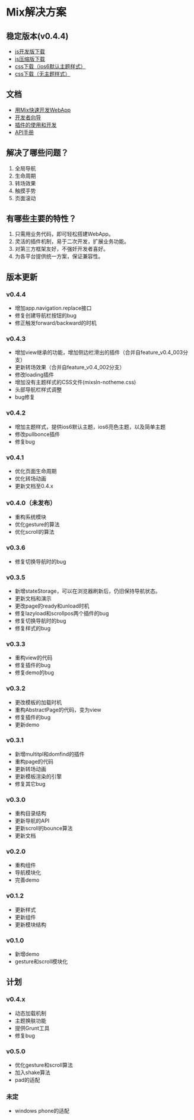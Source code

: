 # Mix解决方案

## 稳定版本(v0.4.4)

- [js开发版下载](http://mixteam.github.io/mixsln/dist/mixsln.debug.js)
- [js压缩版下载](http://mixteam.github.io/mixsln/dist/mixsln.js)
- [css下载（ios6默认主题样式）](http://mixteam.github.io/mixsln/dist/mixsln.css)
- [css下载（无主题样式）](http://mixteam.github.io/mixsln/dist/mixsln-notheme.css)

## 文档

* [用Mix快速开发WebApp](https://github.com/mixteam/mixsln/blob/master/doc/tutorial.md)
* [开发者向导](https://github.com/mixteam/mixsln/blob/master/doc/guide.md)
* [插件的使用和开发](https://github.com/mixteam/mixsln/blob/master/doc/plugin.md)
* [API手册](https://github.com/mixteam/mixsln/blob/master/doc/api.md)

## 解决了哪些问题？

1. 全局导航
2. 生命周期
3. 转场效果
4. 触摸手势
5. 页面滚动

## 有哪些主要的特性？

1. 只需用业务代码，即可轻松搭建WebApp。
2. 灵活的插件机制，易于二次开发，扩展业务功能。
3. 对第三方框架友好，不强奸开发者喜好。
4. 为各平台提供统一方案，保证兼容性。

## 版本更新

### v0.4.4

- 增加app.navigation.replace接口
- 修复创建导航栏按钮的bug
- 修正触发forward/backward的时机

### v0.4.3

- 增加view继承的功能，增加侧边栏滑出的插件（合并自feature_v0.4_003分支）
- 更新转场效果（合并自feature_v0.4_002分支）
- 修改loading插件
- 增加没有主题样式的CSS文件(mixsln-notheme.css)
- 头部导航栏样式调整
- bug修复

### v0.4.2

- 增加主题样式，提供ios6默认主题，ios6亮色主题，以及简单主题
- 修改pullbonce插件
- 修复bug

### v0.4.1

- 优化页面生命周期
- 优化转场动画
- 更新文档至0.4.x

### v0.4.0（未发布）

- 重构系统模块
- 优化gesture的算法
- 优化scroll的算法

### v0.3.6

- 修复切换导航时的bug

### v0.3.5

- 新增stateStorage，可以在浏览器刷新后，仍旧保持导航状态。
- 更新文档和演示
- 更改page的ready和unload时机
- 修复lazyload和scrollpos两个插件的bug
- 修复切换导航时的bug
- 修复样式的bug

### v0.3.3

- 重构view的代码
- 修复插件的bug
- 修复demo的bug

### v0.3.2

- 更改模板的加载时机
- 重构AbstractPage的代码，变为view
- 修复插件的bug
- 更新demo

### v0.3.1

- 新增multitpl和domfind的插件
- 重构page的代码
- 更新转场动画
- 更新模板渲染的引擎
- 修复其它bug

### v0.3.0

- 重构目录结构
- 更新导航的API
- 更新scroll的bounce算法
- 更新文档

### v0.2.0

- 重构组件
- 导航模块化
- 完善demo

### v0.1.2

- 更新样式
- 更新组件
- 更新模块结构

### v0.1.0

- 新增demo
- gesture和scroll模块化

## 计划

### v0.4.x

- 动态加载机制
- 主题换肤功能
- 提供Grunt工具
- 修复bug

### v0.5.0

- 优化gesture和scroll算法
- 加入shake算法
- pad的适配

### 未定

- windows phone的适配


